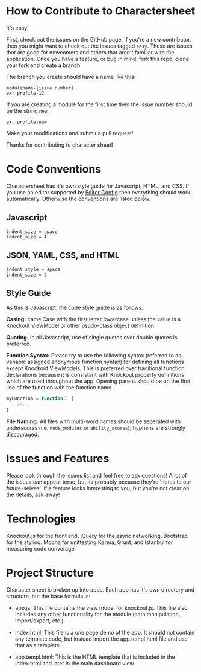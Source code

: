 How to Contribute to Charactersheet
===================================

It's easy!

First, check out the issues on the GitHub page. If you're a new contributor, then you might want to check out the issues tagged `easy`. These are issues that are good for newcomers and others that aren't familiar with the application. Once you have a feature, or bug in mind, fork this repo, clone your fork and create a branch.

The branch you create should have a name like this:
	
	modulename-{issue number}
	ex: profile-12

If you are creating a module for the first time then the issue number should be the string `new`.

	ex. profile-new

Make your modifications and submit a pull request! 

Thanks for contributing to character sheet!


Code Conventions
===========

Charactersheet has it's own style guide for Javascript, HTML, and CSS. If you
use an editor supported by [Editor Config][ec] then everything should work
automatically. Otherwise the conventions are listed below.


Javascript
----------
    indent_size = space
    indent_size = 4

JSON, YAML, CSS, and HTML
------------------------------
    indent_style = space
    indent_size = 2

[ec]: http://editorconfig.org


 Style Guide
-----------

As this is Javascript, the code style guide is as follows.

**Casing:** camelCase with the first letter lowercase unless the value is a Knockout ViewModel or other psudo-class object definition.

**Quoting:** In all Javascript, use of single quotes over double quotes is preferred.

**Function Syntax:** Please try to use the following syntax (referred to as variable assigned anonymous function syntax) for defining all functions except Knockout ViewModels. This is preferred over traditional function declarations because it is consistant with Knockout property definitions which are used throughout the app. Opening parens should be on the first line of the function with the function name.

```javascript
myFunction = function() {
	//...
}
```

**File Naming:** All files with multi-word names should be seperated with underscores (i.e. `node_modules` or `ability_scores`); hyphens are strongly discouraged.


Issues and Features
===================

Please look through the issues list and feel free to ask questions! A lot of the issues can appear terse, but its probably because they're 'notes to our future-selves'. If a feature looks interesting to you, but you're not clear on the details, ask away!


Technologies
============

Knockout.js for the front end.
jQuery for the async networking.
Bootstrap for the styling.
Mocha for unittesting
Karma, Grunt, and Istanbul for measuring code converage.


Project Structure
=================

Character sheet is broken up into apps. Each app has it's own directory and structure, but the base formula is:

- app.js: This file contains the view model for knockout.js. This file also includes any other functionality for the module (data manipulation, import/export, etc.).

- index.html: This file is a one page demo of the app. It should not contain any template code, but instead import the app.templ.html file and use that as a template.

- app.templ.html: This is the HTML template that is included in the index.html and later in the main dashboard view.

